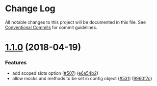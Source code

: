 # Change Log

All notable changes to this project will be documented in this file.
See [Conventional Commits](https://conventionalcommits.org) for commit guidelines.

<a name="1.1.0"></a>
# [1.1.0](https://github.com/vuejs/vue-test-utils/compare/v1.0.0-beta.14...v1.1.0) (2018-04-19)


### Features

* add scoped slots option ([#507](https://github.com/vuejs/vue-test-utils/issues/507)) ([e6a54b2](https://github.com/vuejs/vue-test-utils/commit/e6a54b2))
* allow mocks and methods to be set in config object ([#531](https://github.com/vuejs/vue-test-utils/issues/531)) ([9960f7c](https://github.com/vuejs/vue-test-utils/commit/9960f7c))
